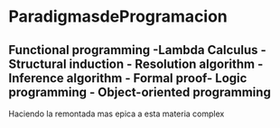 # ParadigmasdeProgramacion
 Functional programming -Lambda Calculus - Structural induction - Resolution algorithm - Inference algorithm - Formal proof- Logic programming - Object-oriented programming
-----
Haciendo la remontada mas epica a esta materia complex
